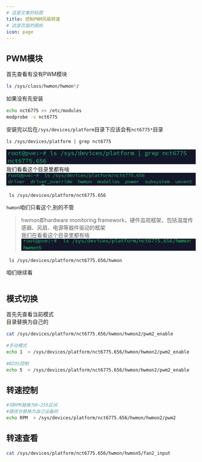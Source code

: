 ```yaml
---
# 这是文章的标题
title: 控制PWM风扇转速
# 这是页面的图标
icon: page
---
```

## PWM模块
首先查看有没有PWM模块
```bash
ls /sys/class/hwmon/hwmon*/
```
如果没有先安装
```bash
echo nct6775 >> /etc/modules
modprobe -v nct6775
```
安装完以后在`/sys/devices/platform`目录下应该会有`nct6775*`目录
```
ls /sys/devices/platform | grep nct6775
```
![](20230827105242.png)
我们看看这个目录里都有啥
![](20230827105449.png)
```
 ls /sys/devices/platform/nct6775.656
```
`hwmon`咱们只看这个,别的不管
> hwmon即hardware monitoring framework，硬件监视框架，包括温度传感器、风扇、电源等器件驱动的框架       
我们在看看这个目录里都有啥
![](20230827105732.png)
```
 ls /sys/devices/platform/nct6775.656/hwmon
```
咱们继续看
```

```
## 模式切换
首先先查看当前模式       
目录替换为自己的    
```bash
cat /sys/devices/platform/nct6775.656/hwmon/hwmon2/pwm2_enable
```    
 
```bash
#手动模式
echo 1  > /sys/devices/platform/nct6775.656/hwmon/hwmon2/pwm2_enable
```

```bash
#BIOS控制
echo 5  > /sys/devices/platform/nct6775.656/hwmon/hwmon2/pwm2_enable
```
## 转速控制
```bash
#将RPM替换为0~255区间
#路径也替换为自己设备的
echo RPM  > /sys/devices/platform/nct6775.656/hwmon/hwmon2/pwm2
```
## 转速查看
```bash
cat /sys/devices/platform/nct6775.656/hwmon/hwmon5/fan2_input
```